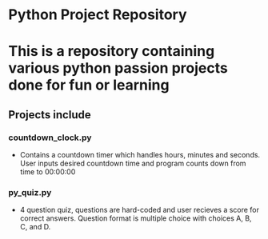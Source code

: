 # Python Project Repository

# This is a repository containing various python passion projects done for fun or learning

## Projects include

### countdown_clock.py

* Contains a countdown timer which handles hours, minutes and seconds. User inputs desired countdown time and program counts down from time to 00:00:00

### py_quiz.py

* 4 question quiz, questions are hard-coded and user recieves a score for correct answers. Question format is multiple choice with choices A, B, C, and D.